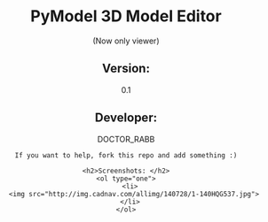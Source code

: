 <head>
  <style>
    padding: 3px 0px 3px 10px;
    list-style: none;
    margin: 0;
  </style>
</head>

<body>
  <center>
    <h1>PyModel 3D Model Editor </h1> (Now only viewer)
    <h2>Version: </h2><p>0.1</p>
    <h2>Developer: </h2><p>DOCTOR_RABB</p>
    
    If you want to help, fork this repo and add something :)
    
    <h2>Screenshots: </h2>
    <ol type="one">
      <li>
        <img src="http://img.cadnav.com/allimg/140728/1-140HQG537.jpg">
      </li>
    </ol>
  </center>
</body>
